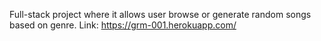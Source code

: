 Full-stack project where it allows user browse or generate random songs based on genre.
Link: https://grm-001.herokuapp.com/
